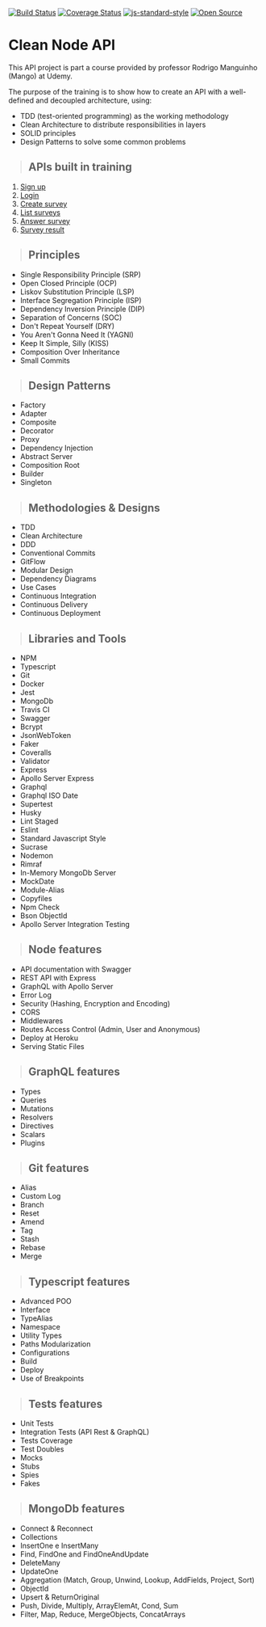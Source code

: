 [![Build Status](https://travis-ci.org/nandotomio/clean-node-api.svg?branch=master)](https://travis-ci.org/nandotomio/clean-node-api)
[![Coverage Status](https://coveralls.io/repos/github/nandotomio/clean-node-api/badge.svg?branch=master)](https://coveralls.io/github/nandotomio/clean-node-api?branch=master)
[![js-standard-style](https://img.shields.io/badge/code%20style-standard-brightgreen.svg)](http://standardjs.com)
[![Open Source](https://badges.frapsoft.com/os/v1/open-source.svg?v=103)](https://opensource.org/)

# **Clean Node API**

This API project is part a course provided by professor Rodrigo Manguinho (Mango) at Udemy.

The purpose of the training is to show how to create an API with a well-defined and decoupled architecture, using:
* TDD (test-oriented programming) as the working methodology
* Clean Architecture to distribute responsibilities in layers
* SOLID principles
* Design Patterns to solve some common problems

> ## APIs built in training

1. [Sign up](./requirements/signup.md)
2. [Login](./requirements/login.md)
3. [Create survey](./requirements/add-survey.md)
4. [List surveys](./requirements/load-surveys.md)
5. [Answer survey](./requirements/save-survey-result.md)
6. [Survey result](./requirements/load-survey-result.md)

> ## Principles

* Single Responsibility Principle (SRP)
* Open Closed Principle (OCP)
* Liskov Substitution Principle (LSP)
* Interface Segregation Principle (ISP)
* Dependency Inversion Principle (DIP)
* Separation of Concerns (SOC)
* Don't Repeat Yourself (DRY)
* You Aren't Gonna Need It (YAGNI)
* Keep It Simple, Silly (KISS)
* Composition Over Inheritance
* Small Commits

> ## Design Patterns

* Factory
* Adapter
* Composite
* Decorator
* Proxy
* Dependency Injection
* Abstract Server
* Composition Root
* Builder
* Singleton

> ## Methodologies & Designs

* TDD
* Clean Architecture
* DDD
* Conventional Commits
* GitFlow
* Modular Design
* Dependency Diagrams
* Use Cases
* Continuous Integration
* Continuous Delivery
* Continuous Deployment

> ## Libraries and Tools

* NPM
* Typescript
* Git
* Docker
* Jest
* MongoDb
* Travis CI
* Swagger
* Bcrypt
* JsonWebToken
* Faker
* Coveralls
* Validator
* Express
* Apollo Server Express
* Graphql
* Graphql ISO Date
* Supertest
* Husky
* Lint Staged
* Eslint
* Standard Javascript Style
* Sucrase
* Nodemon
* Rimraf
* In-Memory MongoDb Server
* MockDate
* Module-Alias
* Copyfiles
* Npm Check
* Bson ObjectId
* Apollo Server Integration Testing

> ## Node features

* API documentation with Swagger
* REST API with Express
* GraphQL with Apollo Server
* Error Log
* Security (Hashing, Encryption and Encoding)
* CORS
* Middlewares
* Routes Access Control (Admin, User and Anonymous)
* Deploy at Heroku
* Serving Static Files

> ## GraphQL features

* Types
* Queries
* Mutations
* Resolvers
* Directives
* Scalars
* Plugins

> ## Git features

* Alias
* Custom Log
* Branch
* Reset
* Amend
* Tag
* Stash
* Rebase
* Merge

> ## Typescript features

* Advanced POO
* Interface
* TypeAlias
* Namespace
* Utility Types
* Paths Modularization
* Configurations
* Build
* Deploy
* Use of Breakpoints

> ## Tests features

* Unit Tests
* Integration Tests (API Rest & GraphQL)
* Tests Coverage
* Test Doubles
* Mocks
* Stubs
* Spies
* Fakes

> ## MongoDb features

* Connect & Reconnect
* Collections
* InsertOne e InsertMany
* Find, FindOne and FindOneAndUpdate
* DeleteMany
* UpdateOne
* Aggregation (Match, Group, Unwind, Lookup, AddFields, Project, Sort)
* ObjectId
* Upsert & ReturnOriginal
* Push, Divide, Multiply, ArrayElemAt, Cond, Sum
* Filter, Map, Reduce, MergeObjects, ConcatArrays